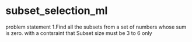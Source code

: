 # subset_selection_ml
problem statement
1.Find all the subsets from a set of numbers whose sum is zero. with a contsraint that Subset size must be 3 to 6 only

